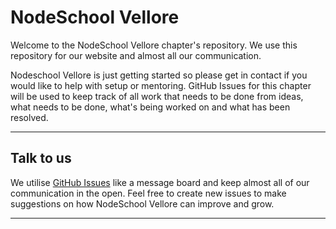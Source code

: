 # NodeSchool Vellore

Welcome to the NodeSchool Vellore chapter's repository. We use this repository for our website and almost all our communication.

Nodeschool Vellore is just getting started so please get in contact if you would like to help with setup or mentoring. GitHub Issues for this chapter will be used to keep track of all work that needs to be done from ideas, what needs to be done, what's being worked on and what has been resolved.

-----

## Talk to us

We utilise [GitHub Issues](https://github.com/nodeschool/vellore/issues) like a message board and keep almost all of our communication in the open. Feel free to create new issues to make suggestions on how NodeSchool Vellore can improve and grow.

-----
